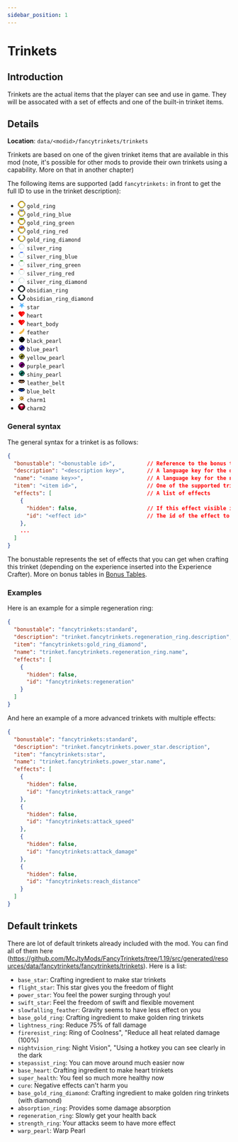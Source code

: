 ```yaml
---
sidebar_position: 1
---
```

# Trinkets

## Introduction

Trinkets are the actual items that the player can see and use in game.
They will be assocated with a set of effects and one of the built-in
trinket items.

## Details

**Location**: `data/<modid>/fancytrinkets/trinkets`

Trinkets are based on one of the given trinket items that are available in this mod
(note, it's possible for other mods to provide their own trinkets using a
capability. More on that in another chapter)

The following items are supported (add `fancytrinkets:` in front to get the full ID
to use in the trinket description):

* ![icon](../../assets/fancytrinkets/trinkets/gold_ring.png) `gold_ring`
* ![icon](../../assets/fancytrinkets/trinkets/gold_ring_blue.png) `gold_ring_blue`
* ![icon](../../assets/fancytrinkets/trinkets/gold_ring_green.png) `gold_ring_green`
* ![icon](../../assets/fancytrinkets/trinkets/gold_ring_red.png) `gold_ring_red`
* ![icon](../../assets/fancytrinkets/trinkets/gold_ring_diamond.png) `gold_ring_diamond`
* ![icon](../../assets/fancytrinkets/trinkets/silver_ring.png) `silver_ring`
* ![icon](../../assets/fancytrinkets/trinkets/silver_ring_blue.png) `silver_ring_blue`
* ![icon](../../assets/fancytrinkets/trinkets/silver_ring_green.png) `silver_ring_green`
* ![icon](../../assets/fancytrinkets/trinkets/silver_ring_red.png) `silver_ring_red`
* ![icon](../../assets/fancytrinkets/trinkets/silver_ring_diamond.png) `silver_ring_diamond`
* ![icon](../../assets/fancytrinkets/trinkets/obsidian_ring.png) `obsidian_ring`
* ![icon](../../assets/fancytrinkets/trinkets/obsidian_ring_diamond.png) `obsidian_ring_diamond`
* ![icon](../../assets/fancytrinkets/trinkets/star.png) `star`
* ![icon](../../assets/fancytrinkets/trinkets/heart.png) `heart`
* ![icon](../../assets/fancytrinkets/trinkets/heart.png) `heart_body`
* ![icon](../../assets/fancytrinkets/trinkets/feather.png) `feather`
* ![icon](../../assets/fancytrinkets/trinkets/black_pearl.png) `black_pearl`
* ![icon](../../assets/fancytrinkets/trinkets/blue_pearl.png) `blue_pearl`
* ![icon](../../assets/fancytrinkets/trinkets/yellow_pearl.png) `yellow_pearl`
* ![icon](../../assets/fancytrinkets/trinkets/purple_pearl.png) `purple_pearl`
* ![icon](../../assets/fancytrinkets/trinkets/shiny_pearl.png) `shiny_pearl`
* ![icon](../../assets/fancytrinkets/trinkets/leather_belt.png) `leather_belt`
* ![icon](../../assets/fancytrinkets/trinkets/blue_belt.png) `blue_belt`
* ![icon](../../assets/fancytrinkets/trinkets/charm1.png) `charm1`
* ![icon](../../assets/fancytrinkets/trinkets/charm2.png) `charm2`


### General syntax

The general syntax for a trinket is as follows:

```json
{
  "bonustable": "<bonustable id>",          // Reference to the bonus table (see later)
  "description": "<description key>",       // A language key for the description of this trinket
  "name": "<name key>>",                    // A language key for the name of this trinket
  "item": "<item id>",                      // One of the supported trinket items (see above)
  "effects": [                              // A list of effects
    {
      "hidden": false,                      // If this effect visible in tooltip or not
      "id": "<effect id>"                   // The id of the effect to use
    },
    ...
  ]
}
```

The bonustable represents the set of effects that you can get when crafting this trinket
(depending on the experience inserted into the Experience Crafter). More on bonus tables
in [Bonus Tables](./bonus-tables.md).

### Examples

Here is an example for a simple regeneration ring:

```json
{
  "bonustable": "fancytrinkets:standard",
  "description": "trinket.fancytrinkets.regeneration_ring.description",
  "item": "fancytrinkets:gold_ring_diamond",
  "name": "trinket.fancytrinkets.regeneration_ring.name",
  "effects": [
    {
      "hidden": false,
      "id": "fancytrinkets:regeneration"
    }
  ]
}
```

And here an example of a more advanced trinkets with multiple effects:

```json
{
  "bonustable": "fancytrinkets:standard",
  "description": "trinket.fancytrinkets.power_star.description",
  "item": "fancytrinkets:star",
  "name": "trinket.fancytrinkets.power_star.name",
  "effects": [
    {
      "hidden": false,
      "id": "fancytrinkets:attack_range"
    },
    {
      "hidden": false,
      "id": "fancytrinkets:attack_speed"
    },
    {
      "hidden": false,
      "id": "fancytrinkets:attack_damage"
    },
    {
      "hidden": false,
      "id": "fancytrinkets:reach_distance"
    }
  ]
}
```

## Default trinkets

There are lot of default trinkets already included with the mod. You can find all of them
here (https://github.com/McJtyMods/FancyTrinkets/tree/1.19/src/generated/resources/data/fancytrinkets/fancytrinkets/trinkets). Here is a list:

* `base_star`:  Crafting ingredient to make star trinkets
* `flight_star`: This star gives you the freedom of flight
* `power_star`: You feel the power surging through you!
* `swift_star`: Feel the freedom of swift and flexible movement
* `slowfalling_feather`: Gravity seems to have less effect on you
* `base_gold_ring`:  Crafting ingredient to make golden ring trinkets
* `lightness_ring`: Reduce 75% of fall damage
* `fireresist_ring`: Ring of Coolness", "Reduce all heat related damage (100%)
* `nightvision_ring`: Night Vision", "Using a hotkey you can see clearly in the dark
* `stepassist_ring`: You can move around much easier now
* `base_heart`:  Crafting ingredient to make heart trinkets
* `super_health`: You feel so much more healthy now
* `cure`: Negative effects can't harm you
* `base_gold_ring_diamond`:  Crafting ingredient to make golden ring trinkets (with diamond)
* `absorption_ring`: Provides some damage absorption
* `regeneration_ring`: Slowly get your health back
* `strength_ring`: Your attacks seem to have more effect
* `warp_pearl`: Warp Pearl
